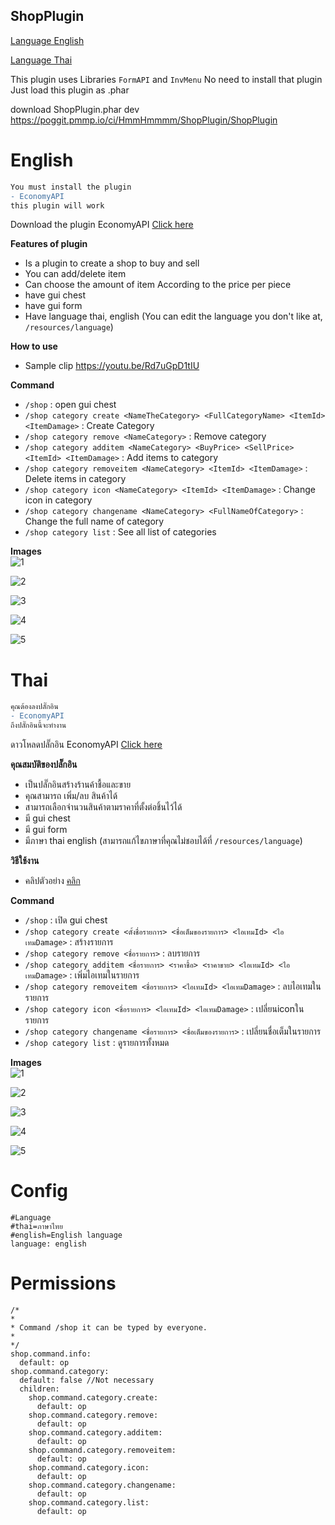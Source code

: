 ## ShopPlugin


[Language English](#english)

[Language Thai](#thai)

This plugin uses Libraries `FormAPI` and `InvMenu` No need to install that plugin
Just load this plugin as .phar

download ShopPlugin.phar dev https://poggit.pmmp.io/ci/HmmHmmmm/ShopPlugin/ShopPlugin


# English

```diff
You must install the plugin
- EconomyAPI
this plugin will work
```

Download the plugin EconomyAPI [Click here](https://poggit.pmmp.io/p/economyapi)


**Features of plugin**<br>
- Is a plugin to create a shop to buy and sell
- You can add/delete item
- Can choose the amount of item According to the price per piece
- have gui chest
- have gui form
- Have language thai, english (You can edit the language you don't like at, `/resources/language`)


**How to use**<br>
- Sample clip https://youtu.be/Rd7uGpD1tIU


**Command**<br>
- `/shop` : open gui chest
- `/shop category create <NameTheCategory> <FullCategoryName> <ItemId> <ItemDamage>` : Create Category
- `/shop category remove <NameCategory>` : Remove category
- `/shop category additem <NameCategory> <BuyPrice> <SellPrice> <ItemId> <ItemDamage>` : Add items to category
- `/shop category removeitem <NameCategory> <ItemId> <ItemDamage>` : Delete items in category
- `/shop category icon <NameCategory> <ItemId> <ItemDamage>` : Change icon in category
- `/shop category changename <NameCategory> <FullNameOfCategory>` : Change the full name of category
- `/shop category list` : See all list of categories


**Images**<br>
![1](https://github.com/HmmHmmmm/ShopPlugin/blob/master/images/2.0/1en.jpg)

![2](https://github.com/HmmHmmmm/ShopPlugin/blob/master/images/2.0/2en.jpg)

![3](https://github.com/HmmHmmmm/ShopPlugin/blob/master/images/2.0/3en.jpg)

![4](https://github.com/HmmHmmmm/ShopPlugin/blob/master/images/2.0/4en.jpg)

![5](https://github.com/HmmHmmmm/ShopPlugin/blob/master/images/2.0/5en.jpg)


# Thai

```diff
คุณต้องลงปลั๊กอิน
- EconomyAPI
ถึงปลั๊กอินนี้จะทำงาน
```

ดาวโหลดปลั๊กอิน EconomyAPI [Click here](https://poggit.pmmp.io/p/economyapi)


**คุณสมบัติของปลั๊กอิน**<br>
- เป็นปลั๊กอินสร้างร้านค้าชื้อและขาย
- คุณสามารถ เพิ่ม/ลบ สินค้าได้
- สามารถเลือกจำนวนสินค้าตามราคาที่ตั้งต่อชิ้นไว้ได้
- มี gui chest
- มี gui form
- มีภาษา thai english (สามารถแก้ไขภาษาที่คุณไม่ชอบได้ที่ `/resources/language`)


**วิธีใช้งาน**<br>
- คลิปตัวอย่าง [คลิก](https://youtu.be/Rd7uGpD1tIU)


**Command**<br>
- `/shop` : เปิด gui chest
- `/shop category create <ตั้งชื่อรายการ> <ชื่อเต็มของรายการ> <ไอเทมId> <ไอเทมDamage>` : สร้างรายการ
- `/shop category remove <ชื่อรายการ>` : ลบรายการ
- `/shop category additem <ชื่อรายการ> <ราคาชื้อ> <ราคาขาย> <ไอเทมId> <ไอเทมDamage>` : เพิ่มไอเทมในรายการ
- `/shop category removeitem <ชื่อรายการ> <ไอเทมId> <ไอเทมDamage>` : ลบไอเทมในรายการ
- `/shop category icon <ชื่อรายการ> <ไอเทมId> <ไอเทมDamage>` : เปลี่ยนiconในรายการ
- `/shop category changename <ชื่อรายการ> <ชื่อเต็มของรายการ>` : เปลี่ยนชื่อเต็มในรายการ
- `/shop category list` : ดูรายการทั้งหมด


**Images**<br>
![1](https://github.com/HmmHmmmm/ShopPlugin/blob/master/images/2.0/1th.jpg)

![2](https://github.com/HmmHmmmm/ShopPlugin/blob/master/images/2.0/2th.jpg)

![3](https://github.com/HmmHmmmm/ShopPlugin/blob/master/images/2.0/3th.jpg)

![4](https://github.com/HmmHmmmm/ShopPlugin/blob/master/images/2.0/4th.jpg)

![5](https://github.com/HmmHmmmm/ShopPlugin/blob/master/images/2.0/5th.jpg)


# Config
```
#Language
#thai=ภาษาไทย
#english=English language
language: english
```
  

# Permissions
```
/*
*
* Command /shop it can be typed by everyone.
*
*/
shop.command.info:
  default: op
shop.command.category:
  default: false //Not necessary
  children:
    shop.command.category.create:
      default: op
    shop.command.category.remove:
      default: op
    shop.command.category.additem:
      default: op
    shop.command.category.removeitem:
      default: op
    shop.command.category.icon:
      default: op
    shop.command.category.changename:
      default: op
    shop.command.category.list:
      default: op
```


